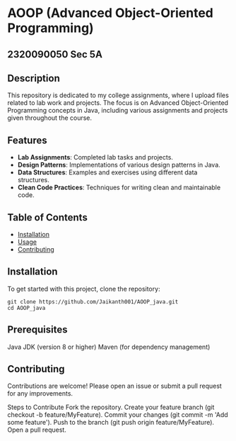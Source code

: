 # AOOP (Advanced Object-Oriented Programming)
## 2320090050 Sec 5A

## Description

This repository is dedicated to my college assignments, where I upload files related to lab work and projects. The focus is on Advanced Object-Oriented Programming concepts in Java, including various assignments and projects given throughout the course.

## Features

- **Lab Assignments**: Completed lab tasks and projects.
- **Design Patterns**: Implementations of various design patterns in Java.
- **Data Structures**: Examples and exercises using different data structures.
- **Clean Code Practices**: Techniques for writing clean and maintainable code.

## Table of Contents

- [Installation](#installation)
- [Usage](#usage)
- [Contributing](#contributing)

## Installation

To get started with this project, clone the repository:

```
git clone https://github.com/Jaikanth001/AOOP_java.git
cd AOOP_java
```

## Prerequisites

Java JDK (version 8 or higher)
Maven (for dependency management)

## Contributing

Contributions are welcome! Please open an issue or submit a pull request for any improvements.

Steps to Contribute
Fork the repository.
Create your feature branch (git checkout -b feature/MyFeature).
Commit your changes (git commit -m 'Add some feature').
Push to the branch (git push origin feature/MyFeature).
Open a pull request.
